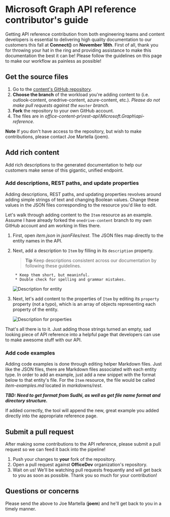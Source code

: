 # Microsoft Graph API reference contributor's guide

Getting API reference contribution from both engineering teams and content developers is essential to delivering high quality documentation to our customers this fall at **Connect()** on **November 18th**. First of all, thank you for throwing your hat in the ring and providing assistance to make this documentation the best it can be! Please follow the guidelines on this page to make our workflow as painless as possible!

## Get the source files

1. Go to the [content's GitHub repository](https://github.com/OfficeDev/office-content-pr). 
2. **Choose the branch** of the workload you're adding content to (i.e. outlook-content, onedrive-content, azure-content, etc.). *Please do not make pull requests against the ```master``` branch.*
3. **Fork** the repository to your own GitHub account.
4. The files are in *office-content-pr\rest-api\Microsoft.Graph\api-reference*.

**Note** If you don't have access to the repository, but wish to make contributions, please contact Joe Martella (joem).

## Add rich content

Add rich descriptions to the generated documentation to help our customers make sense of this gigantic, unified endpoint. 

### Add descriptions, REST paths, and update properties

Adding descriptions, REST paths, and updating properties revolves around adding simple strings of text and changing Boolean values. Change these values in the JSON files corresponding to the resource you'd like to edit. 

Let's walk through adding content to the ```Item``` resource as an example. Assume I have already forked the ```onedrive-content``` branch to my own GitHub account and am working in files there.

1. First, open *item.json* in *jsonFiles/rest*. The JSON files map directly to the entity names in the API.
2. Next, add a description to ```Item``` by filling in its ```description``` property.

	> **Tip** Keep descriptions consistent across our documentation by following these guidelines.
	
		* Keep them short, but meaninful.
		* Double check for spelling and grammar mistakes.

	![Description for entity](https://github.com/OfficeDev/office-content-pr/blob/master/rest-api/Microsoft.Graph/api-reference/contributing-images/description-entity.PNG)
	 
3. Next, let's add content to the properties of ```Item``` by editing its ```property``` property (not a typo), which is an array of objects representing each property of the entity. 

	![Description for properties](https://github.com/OfficeDev/office-content-pr/blob/master/rest-api/Microsoft.Graph/api-reference/contributing-images/properties-entity.PNG)
	
That's all there is to it. Just adding those strings turned an empty, sad looking piece of API reference into a helpful page that developers can use to make awesome stuff with our API.

### Add code examples

Adding code examples is done through editing helper Markdown files. Just like the JSON files, there are Markdown files associated with each entity type. In order to add an example, just add a new snippet with the format below to that entity's file. For the ```Item``` resource, the file would be called *item-examples.md* located in *markdowns/rest*. 

***TBD: Need to get format from Sudhi, as well as get file name format and directory structure.***

If added correctly, the tool will append the new, great example you added directly into the appropriate reference page.

## Submit a pull request

After making some contributions to the API reference, please submit a pull request so we can feed it back into the pipeline!

1. Push your changes to **your** fork of the repository. 
2. Open a pull request against **OfficeDev** organization's repository.
3. Wait on us! We'll be watching pull requests frequently and will get back to you as soon as possible. Thank you so much for your contribution!

## Questions or concerns

Please send the above to Joe Martella (**joem**) and he'll get back to you in a timely manner.